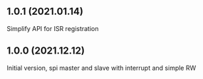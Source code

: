 1.0.1 (2021.01.14)
---------------------
Simplify API for ISR registration

1.0.0 (2021.12.12)
---------------------
Initial version, spi master and slave with interrupt and simple RW
